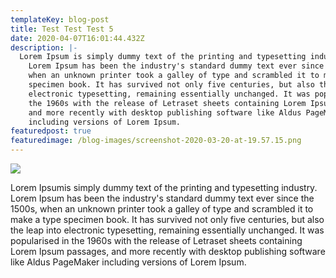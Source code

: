 ```yaml
---
templateKey: blog-post
title: Test Test Test 5
date: 2020-04-07T16:01:44.432Z
description: |-
  Lorem Ipsum is simply dummy text of the printing and typesetting industry.
    Lorem Ipsum has been the industry's standard dummy text ever since the 1500s,
    when an unknown printer took a galley of type and scrambled it to make a type
    specimen book. It has survived not only five centuries, but also the leap into
    electronic typesetting, remaining essentially unchanged. It was popularised in
    the 1960s with the release of Letraset sheets containing Lorem Ipsum passages,
    and more recently with desktop publishing software like Aldus PageMaker
    including versions of Lorem Ipsum.
featuredpost: true
featuredimage: /blog-images/screenshot-2020-03-20-at-19.57.15.png
---
```

![](/blog-images/screenshot-2020-03-20-at-19.58.14.png)

Lorem Ipsumis simply dummy text of the printing and typesetting industry. Lorem Ipsum has been the industry's standard dummy text ever since the 1500s, when an unknown printer took a galley of type and scrambled it to make a type specimen book. It has survived not only five centuries, but also the leap into electronic typesetting, remaining essentially unchanged. It was popularised in the 1960s with the release of Letraset sheets containing Lorem Ipsum passages, and more recently with desktop publishing software like Aldus PageMaker including versions of Lorem Ipsum.